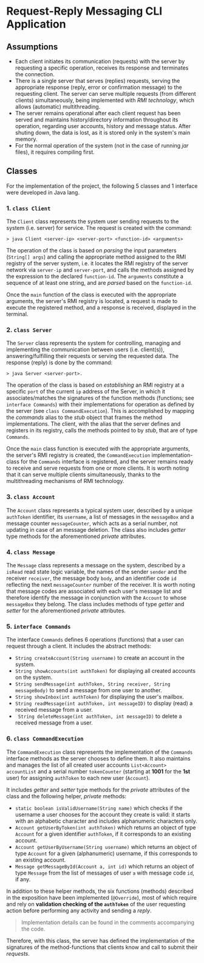 # Request-Reply Messaging CLI Application
## Assumptions
- Each client initiates its communication (requests) with the server by requesting a specific operation, receives its response and terminates the connection.
- There is a single server that serves (replies) requests, serving the appropriate response (reply, error or confirmation message) to the requesting client. The server can serve multiple requests (from different clients) simultaneously, being implemented with *RMI technology*, which allows (automatic) multithreading.
- The server remains operational after each client request has been served and maintains history/directory information throughout its operation, regarding user accounts, history and message status. After shuting down, the data is lost, as it is stored only in the system's main memory.
- For the normal operation of the system (not in the case of running *jar* files), it requires compiling first.

## Classes
For the implementation of the project, the following 5 classes and 1 interface were developed in Java lang.

### 1. `class Client`
The `Client` class represents the system user sending requests to the system (i.e. server) for service. The request is created with the command:

    > java Client <server-ip> <server-port> <function-id> <arguments>

The operation of the class is based on *parsing* the input parameters (`String[] args`) and calling the appropriate method assigned to the RMI registry of the server system, i.e. it locates the RMI registry of the server network via `server-ip` and `server-port`, and calls the methods assigned by the expression to the declared `function-id`. The `arguments` constitute a sequence of at least one string, and are *parsed* based on the `function-id`.

Once the `main` function of the class is executed with the appropriate arguments, the server's RMI registry is located, a request is made to execute the registered method, and a response is received, displayed in the terminal.


### 2. `class Server`
The `Server` class represents the system for controlling, managing and implementing the communication between users (i.e. client(s)), answering/fulfilling their requests or serving the requested data. The response (reply) is done by the command:

    > java Server <server-port>.

The operation of the class is based on *establishing* an RMI registry at a specific `port` of the current `ip` address of the Server, in which it associates/matches the signatures of the function methods (functions; see `interface Commands`) with their implementations for operation as defined by the server (see `class CommandExecution`). This is accomplished by mapping the *commands* alias to the *stub* object that frames the method implementations. The client, with the alias that the server defines and registers in its registry, calls the methods pointed to by *stub*, that are of type `Commands`.

Once the `main` class function is executed with the appropriate arguments, the server's RMI registry is created, the `CommandExecution` implementation-class for the `Commands` interface is registered, and the server remains ready to receive and serve requests from one or more clients. It is worth noting that it can serve multiple clients simultaneously, thanks to the multithreading mechanisms of RMI technology.


### 3. `class Account`
The `Account` class represents a typical system user, described by a unique `authToken` identifier, its `username`, a list of messages in the `messageBox` and a message counter `messageCounter`, which acts as a serial number, not updating in case of an message deletion.
The class also includes *getter* type methods for the aforementioned *private* attributes.


### 4. `class Message`
The `Message` class represents a message on the system, described by a `isRead` read state logic variable, the names of the sender `sender` and the receiver `receiver`, the message body `body`, and an identifier code `id` reflecting the next `messageCounter` number of the receiver. It is worth noting that message codes are associated with each user's message list and therefore identify the message in conjunction with the `Account` to whose `messageBox` they belong.
The class includes methods of type *getter* and *setter* for the aforementioned *private* attributes.


### 5. `interface Commands`
The interface `Commands` defines 6 operations (functions) that a user can request through a client. It includes the abstract methods:

- `String createAccount(String username)` to create an account in the system.
- `String showAccounts(int authToken)` for displaying all created accounts on the system.
- `String sendMessage(int authToken, String receiver, String messageBody)` to send a message from one user to another.
- `String showInbox(int authToken)` for displaying the user's mailbox.
- `String readMessage(int authToken, int messageID)` to display (read) a received message from a user.
- ` String deleteMessage(int authToken, int messageID)` to delete a received message from a user.


### 6. `class CommandExecution`
The `CommandExecution` class represents the implementation of the `Commands` interface methods as the server chooses to define them. It also maintains and manages the list of all created user accounts `List<Account> accountList` and a serial number `tokenCounter` (starting at **1001** for the **1st** user) for assigning `authToken` to each new user (`Account`). 

It includes *getter* and *setter* type methods for the *private* attributes of the class and the following helper, *private* methods:
- `static boolean isValidUsername(String name)` which checks if the username a user chooses for the account they create is valid: it starts with an alphabetic character and includes alphanumeric characters only.
- `Account getUserByToken(int authToken)` which returns an object of type `Account` for a given identifier `authToken`, if it corresponds to an existing account.
- `Account getUserByUsername(String username)` which returns an object of type `Account` for a given (alphanumeric) username, if this corresponds to an existing account.
- `Message getMessageById(Account a, int id)` which returns an object of type `Message` from the list of messages of user `a` with message code `id`, if any.

In addition to these helper methods, the six functions (methods) described in the exposition have been implemented (`@Override`), most of which require and rely on **validation checking of the `authToken`** of the user requesting action before performing any activity and sending a *reply*.
> Implementation details can be found in the comments accompanying the code.

Therefore, with this class, the server has defined the implementation of the signatures of the method-functions that clients know and call to submit their *requests*.
